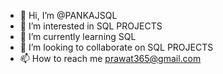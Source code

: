 - 👋 Hi, I’m @PANKAJSQL
- 👀 I’m interested in SQL PROJECTS
- 🌱 I’m currently learning SQL
- 💞️ I’m looking to collaborate on SQL PROJECTS
- 📫 How to reach me prawat365@gmail.com

<!---
PANKAJSQL/PANKAJSQL is a ✨ special ✨ repository because its `README.md` (this file) appears on your GitHub profile.
You can click the Preview link to take a look at your changes.
--->


